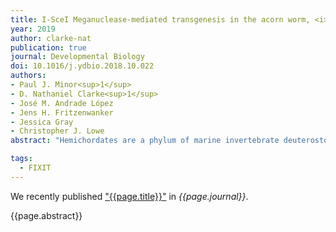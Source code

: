 ```yaml
---
title: I-SceI Meganuclease-mediated transgenesis in the acorn worm, <i>Saccoglossus kowalevskii</i>
year: 2019
author: clarke-nat
publication: true
journal: Developmental Biology
doi: 10.1016/j.ydbio.2018.10.022
authors:
- Paul J. Minor<sup>1</sup>
- D. Nathaniel Clarke<sup>1</sup>
- José M. Andrade López
- Jens H. Fritzenwanker
- Jessica Gray
- Christopher J. Lowe
abstract: "Hemichordates are a phylum of marine invertebrate deuterostomes that are closely related to chordates, and represent one of the most promising models to provide insights into early deuterostome evolution. The genome of the hemichordate, <i>Saccoglossus kowalevskii</i>, reveals an extensive set of non-coding elements conserved across all three deuterostome phyla. Functional characterization and cross-phyla comparisons of these putative regulatory elements will enable a better understanding of enhancer evolution, and subsequently how changes in gene regulation give rise to morphological innovation. Here, we describe an efficient method of transgenesis for the characterization of non-coding elements in <i>S. kowalevskii</i>. We first test the capacity of an I-SceI transgenesis system to drive ubiquitous or regionalized gene expression, and to label specific cell types. Finally, we identified a minimal promoter that can be used to test the capacity of putative enhancers in <i>S. kowalevskii</i>. This work demonstrates that this I-SceI transgenesis technique, when coupled with an understanding of chromatin accessibility, can be a powerful tool for studying how evolutionary changes in gene regulatory mechanisms contributed to the diversification of body plans in deuterostomes."

tags:
  - FIXIT
---
```


We recently published ["{{page.title}}"](https://doi.org/{{page.doi}}) in *{{page.journal}}*.

{{page.abstract}}
